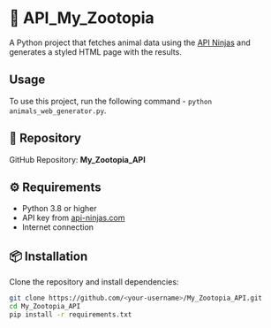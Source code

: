 # 🐾 API_My_Zootopia

A Python project that fetches animal data using the [API Ninjas](https://api-ninjas.com/api/animals) and generates a styled HTML page with the results.

## Usage

To use this project, run the following command - `python animals_web_generator.py`.

## 📁 Repository

GitHub Repository: **My_Zootopia_API**

## ⚙️ Requirements

- Python 3.8 or higher
- API key from [api-ninjas.com](https://api-ninjas.com/)
- Internet connection

## 📦 Installation

Clone the repository and install dependencies:

```bash
git clone https://github.com/<your-username>/My_Zootopia_API.git
cd My_Zootopia_API
pip install -r requirements.txt